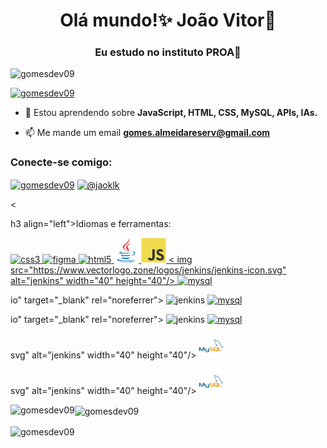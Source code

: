 <h1 align="center">Olá mundo!✨ João Vitor🐸</h1>
<h3 align="center">Eu estudo no instituto PROA💙</h3>

<p align="left"> <img src=" https://komarev.com/ghpvc/?username=gomesdev09&label=Profile%20views&color=0e75b6&style=flat" alt="gomesdev09" /> </p>

<p align="left"> <a href="https:/ /github.com/ryo-ma/github-profile-trophy"><img src="https://github-profile-trophy.vercel.app/?username=gomesdev09" alt="gomesdev09" /></a > </p>

- 🌱 Estou aprendendo sobre **JavaScript, HTML, CSS, MySQL, APIs, IAs.**

- 📫 Me mande um email **gomes.almeidareserv@gmail.com**

<h3 align="left ">Conecte-se comigo:</h3>
<p alinhar="esquerda">
<a href="https://linkedin.com/in/gomesdev09" target="blank"><img align="center" src="https://raw.githubusercontent.com/rahuldkjain/github-profile-readme -generator/master/src/images/icons/Social/linked-in-alt.svg" alt="gomesdev09" height="30" width="40" /></a> <a href="https:
/ /instagram.com/@jaoklk" target="blank"><img align="center" src="https://raw.githubusercontent.com/rahuldkjain/github-profile-readme-generator/master/src/images/ ícones/Social/instagram.svg" alt="@jaoklk" height="30" width="40" /></a> </p>
<

h3 align="left">Idiomas e ferramentas:</h3>
<p align="left"> <a href="https://www.w3schools.com/css/" target="_blank" rel="noreferrer"> <img src="https://raw.githubusercontent. com/devicons/devicon/master/icons/css3/css3-original-wordmark.svg" alt="css3" width="40" height="40"/> </a> <a href="https:// www.figma.com/" target="_blank" rel="noreferrer"> <img src="https://www.vectorlogo.zone/logos/figma/figma-icon.svg" alt="figma" width= "40" height="40"/> </a> <a href="https://www.w3.org/html/" target="_blank" rel="noreferrer"> <img src="https: //raw.githubusercontent.com/devicons/devicon/master/icons/html5/html5-original-wordmark.svg" alt="html5" width="40" height="40"/> </a> <a href="https:// www.java.com" target="_blank" rel="noreferrer"> <img src="https://raw.githubusercontent.com/devicons/devicon/master/icons/java/java-original.svg" alt= "java" width="40" height="40"/> </a> <a href="https://developer.mozilla.org/en-US/docs/Web/JavaScript" target="_blank" rel ="noreferrer"> <img src="https://raw.githubusercontent.com/devicons/devicon/master/icons/javascript/javascript-original.svg" alt="javascript" width="40" height="40"/> </a> <a href="https://www.jenkins.io" target="_blank" rel="noreferrer"> < img src="https://www.vectorlogo.zone/logos/jenkins/jenkins-icon.svg" alt="jenkins" width="40" height="40"/> </a> <a href=" https://www.mysql.com/" target="_blank" rel="noreferrer"> <img src="https://raw.githubusercontent.com/devicons/devicon/master/icons/mysql/mysql-original -wordmark.svg" alt="mysql" width="40" height="40"/> </a> </p>io" target="_blank" rel="noreferrer"> <img src="https://www.vectorlogo.zone/logos/jenkins/jenkins-icon.svg" alt="jenkins" width="40" height= "40"/> </a> <a href="https://www.mysql.com/" target="_blank" rel="noreferrer"> <img src="https://raw.githubusercontent.com /devicons/devicon/master/icons/mysql/mysql-original-wordmark.svg" alt="mysql" width="40" height="40"/> </a> </p>io" target="_blank" rel="noreferrer"> <img src="https://www.vectorlogo.zone/logos/jenkins/jenkins-icon.svg" alt="jenkins" width="40" height= "40"/> </a> <a href="https://www.mysql.com/" target="_blank" rel="noreferrer"> <img src="https://raw.githubusercontent.com /devicons/devicon/master/icons/mysql/mysql-original-wordmark.svg" alt="mysql" width="40" height="40"/> </a> </p>svg" alt="jenkins" width="40" height="40"/> </a> <a href="https://www.mysql.com/" target="_blank" rel="noreferrer"> <img src="https://raw.githubusercontent.com/devicons/devicon/master/icons/mysql/mysql-original-wordmark.svg" alt="mysql" width="40" height="40"/> </a> </p>svg" alt="jenkins" width="40" height="40"/> </a> <a href="https://www.mysql.com/" target="_blank" rel="noreferrer"> <img src="https://raw.githubusercontent.com/devicons/devicon/master/icons/mysql/mysql-original-wordmark.svg" alt="mysql" width="40" height="40"/> </a> </p>

<p><img align="left" src="https://github-readme-stats.vercel.app/api/top-langs?username=gomesdev09&show_icons=true&locale=en&layout=compact" alt="gomesdev09" /> </p>

<p> <img align="center" src="https://github-readme-stats.vercel.app/api?username=gomesdev09&show_icons=true&locale=en" alt="gomesdev09" /> </p>

<p><img align="center" src="https://github-readme-streak-stats.herokuapp.com/?user=gomesdev09&" alt="gomesdev09" /></p>
